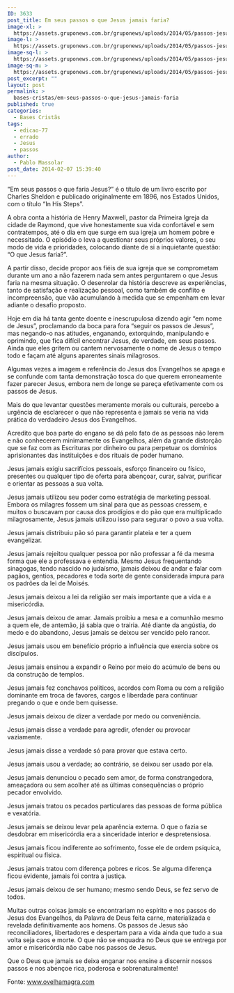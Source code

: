 ```yaml
---
ID: 3633
post_title: Em seus passos o que Jesus jamais faria?
image-xl: >
  https://assets.gruponews.com.br/gruponews/uploads/2014/05/passos-jesus-jamais-faria.jpg
image-l: >
  https://assets.gruponews.com.br/gruponews/uploads/2014/05/passos-jesus-jamais-faria-1280x720.jpg
image-sq-l: >
  https://assets.gruponews.com.br/gruponews/uploads/2014/05/passos-jesus-jamais-faria-1280x1080.jpg
image-sq-m: >
  https://assets.gruponews.com.br/gruponews/uploads/2014/05/passos-jesus-jamais-faria-720x720.jpg
post_excerpt: ""
layout: post
permalink: >
  bases-cristas/em-seus-passos-o-que-jesus-jamais-faria
published: true
categories:
  - Bases Cristãs
tags:
  - edicao-77
  - errado
  - Jesus
  - passos
author:
  - Pablo Massolar
post_date: 2014-02-07 15:39:40
---
```

“Em seus passos o que faria Jesus?” é o título de um livro escrito por Charles Sheldon e publicado originalmente em 1896, nos Estados Unidos, com o título “In His Steps”.

A obra conta a história de Henry Maxwell, pastor da Primeira Igreja da cidade de Raymond, que vive honestamente sua vida confortável e sem contratempos, até o dia em que surge em sua igreja um homem pobre e necessitado. O episódio o leva a questionar seus próprios valores, o seu modo de vida e prioridades, colocando diante de si a inquietante questão: “O que Jesus faria?”.

A partir disso, decide propor aos fiéis de sua igreja que se comprometam durante um ano a não fazerem nada sem antes perguntarem o que Jesus faria na mesma situação. O desenrolar da história descreve as experiências, tanto de satisfação e realização pessoal, como também de conflito e incompreensão, que vão acumulando à medida que se empenham em levar adiante o desafio proposto.

Hoje em dia há tanta gente doente e inescrupulosa dizendo agir “em nome de Jesus”, proclamando da boca para fora “seguir os passos de Jesus”, mas negando-o nas atitudes, enganando, extorquindo, manipulando e oprimindo, que fica difícil encontrar Jesus, de verdade, em seus passos. Ainda que eles gritem ou cantem nervosamente o nome de Jesus o tempo todo e façam até alguns aparentes sinais milagrosos.

Algumas vezes a imagem e referência do Jesus dos Evangelhos se apaga e se confunde com tanta demonstração tosca do que querem erroneamente fazer parecer Jesus, embora nem de longe se pareça efetivamente com os passos de Jesus.

Mais do que levantar questões meramente morais ou culturais, percebo a urgência de esclarecer o que não representa e jamais se veria na vida prática do verdadeiro Jesus dos Evangelhos.

Acredito que boa parte do engano se dá pelo fato de as pessoas não lerem e não conhecerem minimamente os Evangelhos, além da grande distorção que se faz com as Escrituras por dinheiro ou para perpetuar os domínios aprisionantes das instituições e dos rituais de poder humano.

Jesus jamais exigiu sacrifícios pessoais, esforço financeiro ou físico, presentes ou qualquer tipo de oferta para abençoar, curar, salvar, purificar e orientar as pessoas a sua volta.

Jesus jamais utilizou seu poder como estratégia de marketing pessoal. Embora os milagres fossem um sinal para que as pessoas cressem, e muitos o buscavam por causa dos prodígios e do pão que era multiplicado milagrosamente, Jesus jamais utilizou isso para segurar o povo a sua volta.

Jesus jamais distribuiu pão só para garantir plateia e ter a quem evangelizar.

Jesus jamais rejeitou qualquer pessoa por não professar a fé da mesma forma que ele a professava e entendia. Mesmo Jesus frequentando sinagogas, tendo nascido no judaísmo, jamais deixou de andar e falar com pagãos, gentios, pecadores e toda sorte de gente considerada impura para os padrões da lei de Moisés.

Jesus jamais deixou a lei da religião ser mais importante que a vida e a misericórdia.

Jesus jamais deixou de amar. Jamais proibiu a mesa e a comunhão mesmo a quem ele, de antemão, já sabia que o trairia. Até diante da angústia, do medo e do abandono, Jesus jamais se deixou ser vencido pelo rancor.

Jesus jamais usou em benefício próprio a influência que exercia sobre os discípulos.

Jesus jamais ensinou a expandir o Reino por meio do acúmulo de bens ou da construção de templos.

Jesus jamais fez conchavos políticos, acordos com Roma ou com a religião dominante em troca de favores, cargos e liberdade para continuar pregando o que e onde bem quisesse.

Jesus jamais deixou de dizer a verdade por medo ou conveniência.

Jesus jamais disse a verdade para agredir, ofender ou provocar vaziamente.

Jesus jamais disse a verdade só para provar que estava certo.

Jesus jamais usou a verdade; ao contrário, se deixou ser usado por ela.

Jesus jamais denunciou o pecado sem amor, de forma constrangedora, ameaçadora ou sem acolher até as últimas consequências o próprio pecador envolvido.

Jesus jamais tratou os pecados particulares das pessoas de forma pública e vexatória.

Jesus jamais se deixou levar pela aparência externa. O que o fazia se desdobrar em misericórdia era a sinceridade interior e despretensiosa.

Jesus jamais ficou indiferente ao sofrimento, fosse ele de ordem psíquica, espiritual ou física.

Jesus jamais tratou com diferença pobres e ricos. Se alguma diferença ficou evidente, jamais foi contra a justiça.

Jesus jamais deixou de ser humano; mesmo sendo Deus, se fez servo de todos.

Muitas outras coisas jamais se encontrariam no espírito e nos passos do Jesus dos Evangelhos, da Palavra de Deus feita carne, materializada e revelada definitivamente aos homens. Os passos de Jesus são reconciliadores, libertadores e despertam para a vida ainda que tudo a sua volta seja caos e morte. O que não se enquadra no Deus que se entrega por amor e misericórdia não cabe nos passos de Jesus.

Que o Deus que jamais se deixa enganar nos ensine a discernir nossos passos e nos abençoe rica, poderosa e sobrenaturalmente!

Fonte: www.ovelhamagra.com